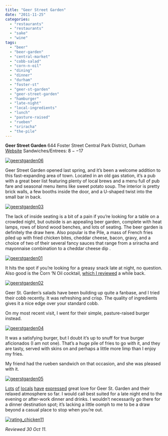 ```yaml
---
title: "Geer Street Garden"
date: "2011-11-25"
categories: 
  - "restaurants"
  - "restaurants"
  - "sake"
  - "wine"
tags: 
  - "beer"
  - "beer-garden"
  - "central-market"
  - "cobb-salad"
  - "corn-n-oil"
  - "dining"
  - "dinner"
  - "durham"
  - "foster-st"
  - "geer-st-garden"
  - "geer-street-garden"
  - "hamburger"
  - "late-night"
  - "local-ingredients"
  - "lunch"
  - "pasture-raised"
  - "rueben"
  - "sriracha"
  - "the-pile"
---
```


**Geer Street Garden** 644 Foster Street Central Park District, Durham [Website](http://geerstreetgarden.com/) Sandwiches/Entrees: $8--$17

[![](http://s3.amazonaws.com/thegourmez-wpmedia/2011/11/geerstgarden06.jpg "geerstgarden06")](http://s3.amazonaws.com/thegourmez-wpmedia/2011/11/geerstgarden06.jpg)

Geer Street Garden opened last spring, and it’s been a welcome addition to this fast-expanding area of town. Located in an old gas station, it’s a pub with a great beer list featuring plenty of local brews and a menu full of pub fare and seasonal menu items like sweet potato soup. The interior is pretty brick walls, a few booths inside the door, and a U-shaped twist into the small bar in back.

[![](http://s3.amazonaws.com/thegourmez-wpmedia/2011/11/geerstgarden03.jpg "geerstgarden03")](http://s3.amazonaws.com/thegourmez-wpmedia/2011/11/geerstgarden03.jpg)

The lack of inside seating is a bit of a pain if you’re looking for a table on a crowded night, but outside is an appealing beer garden, complete with heat lamps, rows of blond wood benches, and lots of seating. The beer garden is definitely the draw here. Also popular is the Pile, a mass of French fries piled up with fried chicken bites, cheddar cheese, bacon, gravy, and a choice of two of their several fancy sauces that range from a sriracha and mayonnaise combination to a cheddar cheese dip .

[![](http://s3.amazonaws.com/thegourmez-wpmedia/2011/11/geerstgarden01.jpg "geerstgarden01")](http://s3.amazonaws.com/thegourmez-wpmedia/2011/11/geerstgarden01.jpg)

It hits the spot if you’re looking for a greasy snack late at night, no question. Also good is the Corn ‘N Oil cocktail, [which I reviewed](http://www.thegourmez.com/2011/08/corn-n-oil/) a while back.

[![](http://s3.amazonaws.com/thegourmez-wpmedia/2011/11/geerstgarden02.jpg "geerstgarden02")](http://s3.amazonaws.com/thegourmez-wpmedia/2011/11/geerstgarden02.jpg)

Geer St. Garden’s salads have been building up quite a fanbase, and I tried their cobb recently. It was refreshing and crisp. The quality of ingredients gives it a nice edge over your standard cobb.

On my most recent visit, I went for their simple, pasture-raised burger instead.

[![](http://s3.amazonaws.com/thegourmez-wpmedia/2011/11/geerstgarden04.jpg "geerstgarden04")](http://s3.amazonaws.com/thegourmez-wpmedia/2011/11/geerstgarden04.jpg)

It was a satisfying burger, but I doubt it’s up to snuff for true burger aficionados (I am not one). That’s a huge pile of fries to go with it, and they are tasty, served with skins on and perhaps a little more limp than I enjoy my fries.

My friend had the rueben sandwich on that occasion, and she was pleased with it.

[![](http://s3.amazonaws.com/thegourmez-wpmedia/2011/11/geerstgarden05.jpg "geerstgarden05")](http://s3.amazonaws.com/thegourmez-wpmedia/2011/11/geerstgarden05.jpg)

[Lots](http://carpedurham.com/2011/05/06/geer-st-garden/) [of](http://girlswithguts.blogspot.com/2011/06/guilty-pleasure-at-geer-street-garden.html) [locals](http://thepracticalcook.wordpress.com/2011/07/28/adventures-in-eating-geer-street-garden-the-pile/) [have](http://www.thevegetariandurhamite.com/2011/08/review-of-geer-street-garden.html) [expressed](http://bullcityfood.blogspot.com/2011/06/geer-street-garden-another-durham-gem.html) great love for Geer St. Garden and their relaxed atmosphere so far. I would call best suited for a late night end to the evening or after-work dinner and drinks. I wouldn’t necessarily go there for a dinner destination spot; it’s lacking a little oomph to me to be a draw beyond a casual place to stop when you’re out.

[![](http://s3.amazonaws.com/thegourmez-wpmedia/2009/02/rating_chicken11.gif "rating_chicken11")](http://s3.amazonaws.com/thegourmez-wpmedia/2009/02/rating_chicken11.gif)

_Reviewed 30 Oct 11._
